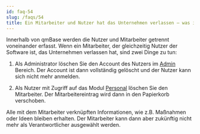 ```yaml
---
id: faq-54
slug: /faqs/54
title: Ein Mitarbeiter und Nutzer hat das Unternehmen verlassen – was ist zu tun
---
```

Innerhalb von qmBase werden die Nutzer und Mitarbeiter getrennt voneinander erfasst. Wenn ein Mitarbeiter, der gleichzeitig Nutzer der Software ist, das Unternehmen verlassen hat, sind zwei Dinge zu tun:

1.  Als Administrator löschen Sie den Account des Nutzers im [Admin](https://support.qmbase.com/Account/findworkspace?returnUrl=//admin/users) Bereich. Der Account ist dann vollständig gelöscht und der Nutzer kann sich nicht mehr anmelden.

2.  Als Nutzer mit Zugriff auf das Modul [Personal](https://support.qmbase.com/Account/findworkspace?returnUrl=//employees) löschen Sie den Mitarbeiter. Der Mitarbeitereintrag wird dann in den Papierkorb verschoben.

Alle mit dem Mitarbeiter verknüpften Informationen, wie z.B. Maßnahmen oder Ideen bleiben erhalten. Der Mitarbeiter kann dann aber zukünftig nicht mehr als Verantwortlicher ausgewählt werden.